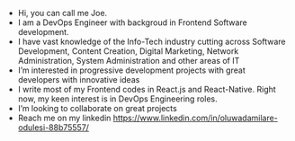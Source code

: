 - Hi, you can call me Joe.
- I am a DevOps Engineer with backgroud in Frontend Software development.
- I have vast knowledge of the Info-Tech industry cutting across Software Development, Content Creation, Digital Marketing, Network Administration, System Administration and other areas of IT
- I’m interested in progressive development projects with great developers with innovative ideas
- I write most of my Frontend codes in React.js and React-Native. Right now, my keen interest is in DevOps Engineering roles.
- I’m looking to collaborate on great projects
- Reach me on my linkedin https://www.linkedin.com/in/oluwadamilare-odulesi-88b75557/

<!---
jossydee1/jossydee1 is a ✨ special ✨ repository because its `README.md` (this file) appears on your GitHub profile.
You can click the Preview link to take a look at your changes.
--->
